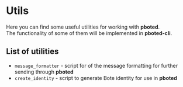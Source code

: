 # Utils

Here you can find some useful utilities for working with **pboted**.   
The functionality of some of them will be implemented in **pboted-cli**.   

## List of utilities

- `message_formatter` - script for of the message formatting for further sending through **pboted**
- `create_identity` - script to generate Bote identity for use in **pboted**
